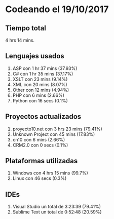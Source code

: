 # Codeando el 19/10/2017

## Tiempo total
4 hrs 14 mins.

## Lenguajes usados
1. ASP con 1 hr 37 mins (37.93%)
1. C# con 1 hr 35 mins (37.17%)
1. XSLT con 23 mins (9.14%)
1. XML con 20 mins (8.07%)
1. Other con 12 mins (4.94%)
1. PHP con 6 mins (2.66%)
1. Python con 16 secs (0.1%)

## Proyectos actualizados
1. proyecto10.net con 3 hrs 23 mins (79.41%)
1. Unknown Project con 45 mins (17.83%)
1. cn10 con 6 mins (2.66%)
1. CRM2.0 con 0 secs (0.1%)

## Plataformas utilizadas
1. Windows con 4 hrs 15 mins (99.7%)
1. Linux con 46 secs (0.3%)

## IDEs
1. Visual Studio un total de 3:23:39 (79.41%)
1. Sublime Text un total de 0:52:48 (20.59%)
